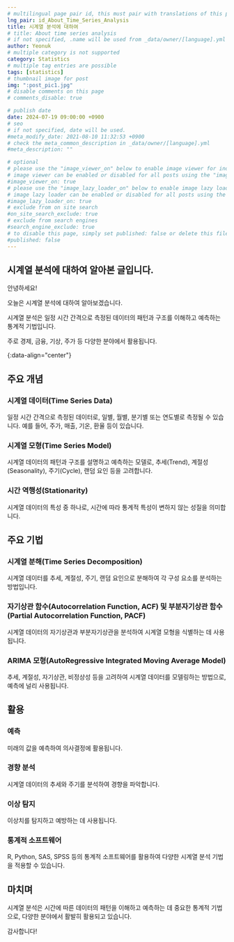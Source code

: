 ```yaml
---
# multilingual page pair id, this must pair with translations of this page. (This name must be unique)
lng_pair: id_About_Time_Series_Analysis
title: 시계열 분석에 대하여
# title: About time series analysis
# if not specified, .name will be used from _data/owner/[language].yml
author: Yeonuk
# multiple category is not supported
category: Statistics
# multiple tag entries are possible
tags: [statistics]
# thumbnail image for post
img: ":post_pic1.jpg"
# disable comments on this page
# comments_disable: true

# publish date
date: 2024-07-19 09:00:00 +0900
# seo
# if not specified, date will be used.
#meta_modify_date: 2021-08-10 11:32:53 +0900
# check the meta_common_description in _data/owner/[language].yml
#meta_description: ""

# optional
# please use the "image_viewer_on" below to enable image viewer for individual pages or posts (_posts/ or [language]/_posts folders).
# image viewer can be enabled or disabled for all posts using the "image_viewer_posts: true" setting in _data/conf/main.yml.
#image_viewer_on: true
# please use the "image_lazy_loader_on" below to enable image lazy loader for individual pages or posts (_posts/ or [language]/_posts folders).
# image lazy loader can be enabled or disabled for all posts using the "image_lazy_loader_posts: true" setting in _data/conf/main.yml.
#image_lazy_loader_on: true
# exclude from on site search
#on_site_search_exclude: true
# exclude from search engines
#search_engine_exclude: true
# to disable this page, simply set published: false or delete this file
#published: false
---
```


<!-- outline-start -->

## 시계열 분석에 대하여 알아본 글입니다.

안녕하세요!

오늘은 시계열 분석에 대하여 알아보겠습니다.

시계열 분석은 일정 시간 간격으로 측정된 데이터의 패턴과 구조를 이해하고 예측하는 통계적 기법입니다.

주로 경제, 금융, 기상, 주가 등 다양한 분야에서 활용됩니다.

{:data-align="center"}

<!-- outline-end -->

## 주요 개념

### 시계열 데이터(Time Series Data)

일정 시간 간격으로 측정된 데이터로, 일별, 월별, 분기별 또는 연도별로 측정될 수 있습니다. 예를 들어, 주가, 매출, 기온, 환율 등이 있습니다.

### 시계열 모형(Time Series Model)

시계열 데이터의 패턴과 구조를 설명하고 예측하는 모델로, 추세(Trend), 계절성(Seasonality), 주기(Cycle), 랜덤 요인 등을 고려합니다.

### 시간 역행성(Stationarity)

시계열 데이터의 특성 중 하나로, 시간에 따라 통계적 특성이 변하지 않는 성질을 의미합니다.

## 주요 기법

### 시계열 분해(Time Series Decomposition)

시계열 데이터를 추세, 계절성, 주기, 랜덤 요인으로 분해하여 각 구성 요소를 분석하는 방법입니다.

### 자기상관 함수(Autocorrelation Function, ACF) 및 부분자기상관 함수(Partial Autocorrelation Function, PACF)

시계열 데이터의 자기상관과 부분자기상관을 분석하여 시계열 모형을 식별하는 데 사용됩니다.

### ARIMA 모형(AutoRegressive Integrated Moving Average Model)

추세, 계절성, 자기상관, 비정상성 등을 고려하여 시계열 데이터를 모델링하는 방법으로, 예측에 널리 사용됩니다.

## 활용

### 예측

미래의 값을 예측하여 의사결정에 활용됩니다.

### 경향 분석

시계열 데이터의 추세와 주기를 분석하여 경향을 파악합니다.

### 이상 탐지

이상치를 탐지하고 예방하는 데 사용됩니다.

### 통계적 소프트웨어

R, Python, SAS, SPSS 등의 통계적 소프트웨어를 활용하여 다양한 시계열 분석 기법을 적용할 수 있습니다.

## 마치며

시계열 분석은 시간에 따른 데이터의 패턴을 이해하고 예측하는 데 중요한 통계적 기법으로, 다양한 분야에서 활발히 활용되고 있습니다.

감사합니다!
